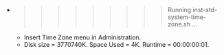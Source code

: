 * >>>>>>>>> Running inst-std-system-time-zone.sh ...
  * Insert Time Zone menu in Administration.
  * Disk size = 3770740K. Space Used = 4K. Runtime = 00:00:00:01.
